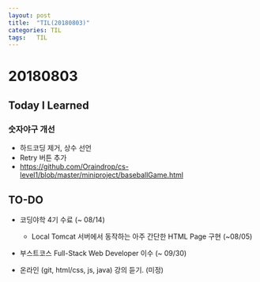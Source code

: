 ```yaml
---
layout: post
title:  "TIL(20180803)"
categories: TIL
tags:	TIL
---
```

# 20180803
## Today I Learned

### 숫자야구 개선

- 하드코딩 제거, 상수 선언
- Retry 버튼 추가
- <https://github.com/Oraindrop/cs-level1/blob/master/miniproject/baseballGame.html>

## TO-DO
- 코딩야학 4기 수료 (~ 08/14)
	- Local Tomcat 서버에서 동작하는 아주 간단한 HTML Page 구현 (~08/05)
	
- 부스트코스 Full-Stack Web Developer 이수 (~ 09/30)

- 온라인 (git, html/css, js, java) 강의 듣기. (미정)